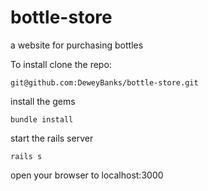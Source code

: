 # bottle-store
a website for purchasing bottles


To install clone the repo:
```
git@github.com:DeweyBanks/bottle-store.git
```
install the gems
```
bundle install
```
start the rails server
```
rails s
```
open your browser to localhost:3000

